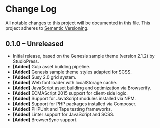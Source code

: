 # Change Log

All notable changes to this project will be documented in this file. This project adheres to [Semantic Versioning](http://semver.org/).

## 0.1.0 – Unreleased
- Initial release, based on the Genesis sample theme (version 2.1.2) by StudioPress.
- **[Added]** Gulp asset building pipeline.
- **[Added]** Genesis sample theme styles adapted for SCSS.
- **[Added]** Susy 2.0 grid system.
- **[Added]** Web font loader with localStorage cache.
- **[Added]** JavaScript asset building and optimization via Browserify.
- **[Added]** ECMAScript 2015 support for client-side logic.
- **[Added]** Support for JavaScript modules installed via NPM.
- **[Added]** Support for PHP packages installed via Composer.
- **[Added]** PHPUnit and Tape testing frameworks.
- **[Added]** Linter support for JavaScript and SCSS.
- **[Added]** BrowserSync support.
